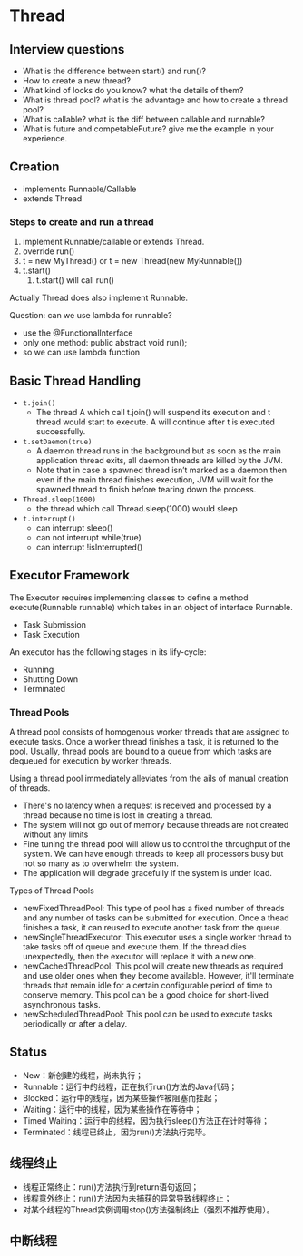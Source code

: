 # Thread

## Interview questions
* What is the difference between start() and run()?
* How to create a new thread?
* What kind of locks do you know? what the details of them?
* What is thread pool? what is the advantage and how to create a thread pool?
* What is callable? what is the diff between callable and runnable?
* What is future and competableFuture? give me the example in your experience.

## Creation
* implements Runnable/Callable
* extends Thread

### Steps to create and run a thread
1. implement Runnable/callable or extends Thread.
2. override run()
3. t = new MyThread() or t = new Thread(new MyRunnable())
4. t.start()
   1. t.start() will call run()

Actually Thread does also implement Runnable.

Question: can we use lambda for runnable?
* use the @FunctionalInterface
* only one method: public abstract void run();
* so we can use lambda function

## Basic Thread Handling
* `t.join()`
  * The thread A which call t.join() will suspend its execution and t thread would start to execute. A will continue after t is executed successfully.
* `t.setDaemon(true)`
  * A daemon thread runs in the background but as soon as the main application thread exits, all daemon threads are killed by the JVM.
  * Note that in case a spawned thread isn’t marked as a daemon then even if the main thread finishes execution, JVM will wait for the spawned thread to finish before tearing down the process.
* `Thread.sleep(1000)`
  * the thread which call Thread.sleep(1000) would sleep
* `t.interrupt()`
  * can interrupt sleep()
  * can not interrupt while(true)
  * can interrupt !isInterrupted()

## Executor Framework
The Executor requires implementing classes to define a method execute(Runnable runnable) which takes in an object of interface Runnable.
* Task Submission
* Task Execution

An executor has the following stages in its lify-cycle:
* Running
* Shutting Down
* Terminated

### Thread Pools
A thread pool consists of homogenous worker threads that are assigned to execute tasks. Once a worker thread finishes a task, it is returned to the pool. Usually, thread pools are bound to a queue from which tasks are dequeued for execution by worker threads.

Using a thread pool immediately alleviates from the ails of manual creation of threads.

* There's no latency when a request is received and processed by a thread because no time is lost in creating a thread.
* The system will not go out of memory because threads are not created without any limits
* Fine tuning the thread pool will allow us to control the throughput of the system. We can have enough threads to keep all processors busy but not so many as to overwhelm the system.
* The application will degrade gracefully if the system is under load.

Types of Thread Pools
* newFixedThreadPool: This type of pool has a fixed number of threads and any number of tasks can be submitted for execution. Once a thead finishes a task, it can reused to execute another task from the queue.
* newSingleThreadExecutor: This executor uses a single worker thread to take tasks off of queue and execute them. If the thread dies unexpectedly, then the executor will replace it with a new one.
* newCachedThreadPool: This pool will create new threads as required and use older ones when they become available. However, it'll terminate threads that remain idle for a certain configurable period of time to conserve memory. This pool can be a good choice for short-lived asynchronous tasks.
* newScheduledThreadPool: This pool can be used to execute tasks periodically or after a delay.

## Status
* New：新创建的线程，尚未执行；
* Runnable：运行中的线程，正在执行run()方法的Java代码；
* Blocked：运行中的线程，因为某些操作被阻塞而挂起；
* Waiting：运行中的线程，因为某些操作在等待中；
* Timed Waiting：运行中的线程，因为执行sleep()方法正在计时等待；
* Terminated：线程已终止，因为run()方法执行完毕。

## 线程终止
* 线程正常终止：run()方法执行到return语句返回；
* 线程意外终止：run()方法因为未捕获的异常导致线程终止；
* 对某个线程的Thread实例调用stop()方法强制终止（强烈不推荐使用）。

## 中断线程
